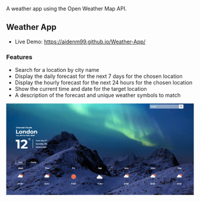 A weather app using the Open Weather Map API.


## Weather App
- Live Demo: https://aidenm99.github.io/Weather-App/

### Features

- Search for a location by city name
- Display the daily forecast for the next 7 days for the chosen location
- Display the hourly forecast for the next 24 hours for the chosen location
- Show the current time and date for the target location
- A description of the forecast and unique weather symbols to match

![](./dist/images/WeatherApp.png)